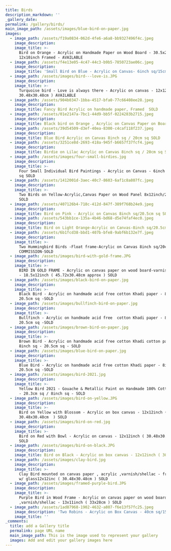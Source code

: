 ```yaml
---
title: Birds
description_markdown: ''
_gallery_date:
permalink: /gallery/birds/
main_image_path: /assets/images/blue-bird-on-paper.jpg
images:
  - image_path: /assets/f19a0834-062d-4fe6-a6a8-bb9327496f4c.jpeg
    image_description:
    image_title: >-
      Bird on Orange - Acrylic on Handmade Paper on Wood Board - 30.5x25.5cm /
      12x10inch Framed - AVAILABLE 
  - image_path: /assets/f4e13e05-4c47-44c3-b9b5-7850723ae06c.jpeg
    image_description:
    image_title: 'Small Bird on Blue - Acrylic on Canvas- 6inch sq/15cm sq AVAILABLE '
  - image_path: /assets/images/bird---love-is.JPG
    image_description:
    image_title: >-
      Turquoise bird - Love is always there - Acrylic on canvas - 12x12inch (
      30.48x30.48cm ) AVAILABLE
  - image_path: /assets/904b0347-1bba-4517-bfa0-77c66408ee28.jpeg
    image_description:
    image_title: Fancy Bird Acrylic on handmade paper, Framed  SOLD
  - image_path: /assets/01e2147a-7bc1-44d9-bb5f-0224283b2715.jpeg
    image_description:
    image_title: Black bird on Orange , Acrylic on Canvas Paper on Board - Framed - SOLD
  - image_path: /assets/39d54509-d3ef-40ea-8300-c4caf118f237.jpeg
    image_description:
    image_title: Blue Bird Acrylic on Canvas 8inch sq / 20cm sq SOLD
  - image_path: /assets/3251ce8d-2693-418a-945f-b6657f37fcf4.jpeg
    image_description:
    image_title: Birdie on Lilac Acrylic on Canvas 8inch sq / 20cm sq SOLD
  - image_path: /assets/images/four-small-birdies.jpg
    image_description:
    image_title: >-
      Four Small Individual Bird Paintings - Acrylic on Canvas - 6inch sq / 15cm
      sq SOLD
  - image_path: /assets/1412001d-3aec-40c7-8603-6af1c8a807fc.jpeg
    image_description:
    image_title: >-
      Two Birds on Yellow-Acrylic,Canvas Paper on Wood Panel 8x12inch/20x30cm
      SOLD
  - image_path: /assets/407126b4-718c-412d-847f-389f768b24e9.jpeg
    image_description:
    image_title: Bird on Pink - Acrylic on Canvas 8inch sq/20.5cm sq SOLD
  - image_path: /assets/543bb1ce-135a-4b46-bd68-d5e74faf4ec0.jpeg
    image_description:
    image_title: Bird on Light Orange-Acrylic on Canvas-8inch sq/20.5cm sq SOLD
  - image_path: /assets/6b1fcd38-bbd1-407b-bfe8-9abf6b132e7f.jpeg
    image_description:
    image_title: >-
      Two Hummingbird Birds -Float frame-Acrylic on Canvas 8inch sq/20cm sq
      COMMISSION-SOLD
  - image_path: /assets/images/bird-with-gold-frame.JPG
    image_description:
    image_title: >-
      BIRD IN GOLD FRAME - Acrylic on canvas paper on wood board-varnish/shellac
      - 18.5x12inch ( 45.72x30.48cm approx ) SOLD
  - image_path: /assets/images/black-bird-on-paper.jpg
    image_description:
    image_title: >-
      Black Bird - Acrylic on handmade acid free cotton Khadi paper - 8inch sq -
      20.5cm sq -SOLD
  - image_path: /assets/images/bullfinch-bird-on-paper.jpg
    image_description:
    image_title: >-
      Bullfinch - Acrylic on handmade acid free  cotton Khadi paper - 8inch sq -
      20.5cm sq -SOLD
  - image_path: /assets/images/brown-bird-on-paper.jpg
    image_description:
    image_title: >-
      Brown Bird - Acrylic on handmade acid free cotton Khadi cotton paper -
      8inch sq - 20.5cm sq - SOLD
  - image_path: /assets/images/blue-bird-on-paper.jpg
    image_description:
    image_title: >-
      Blue Bird - Acrylic on handmade acid free cotton Khadi paper - 8inch sq -
      20.5cm sq -SOLD
  - image_path: /assets/images/bird-2021.jpg
    image_description:
    image_title: >-
      Yellow Bird 2021 - Gouache & Metallic Paint on Handmade 100% Cotton Paper
      - 20.3cm sq / 8inch sq - SOLD
  - image_path: /assets/images/bird-on-yellow.JPG
    image_description:
    image_title: >-
      Bird on Yellow with Blossom - Acrylic on box canvas - 12x12inch (
      30.48x30.48cm  ) SOLD
  - image_path: /assets/images/bird-on-red.jpg
    image_description:
    image_title: >-
      Bird on Red with Bowl - Acrylic on canvas - 12x12inch ( 30.48x30.48cm )
      SOLD
  - image_path: /assets/images/bird-on-black.JPG
    image_description:
    image_title: Bird on Black - Acrylic on box canvas - 12x12inch ( 30.48x30.48cm ) SOLD
  - image_path: /assets/images/clay-bird.jpg
    image_description:
    image_title: >-
      Clay Bird mounted on canvas paper , acrylic ,varnish/shellac - framed-box
      w/ glass12x12inc ( 30.48x30.48cm ) SOLD
  - image_path: /assets/images/framed-purple-bird.JPG
    image_description:
    image_title: >-
      Purple Bird in Wood Frame - Acrylic on canvas paper on wood board
      ,varnish/shellac - 13x11inch ( 33x28cm ) SOLD
  - image_path: /assets/1ad87968-1902-4632-a807-f6e13f57fc25.jpeg
    image_description: 'Two Robins - Acrylic on Box Canvas - 40cm sq/15.7inch sq '
    image_title: ''
_comments:
  title: add a Gallery title
  permalink: page URL name
  main_image_path: This is the image used to represent your gallery
  images: Add and edit your gallery images here
---
```

